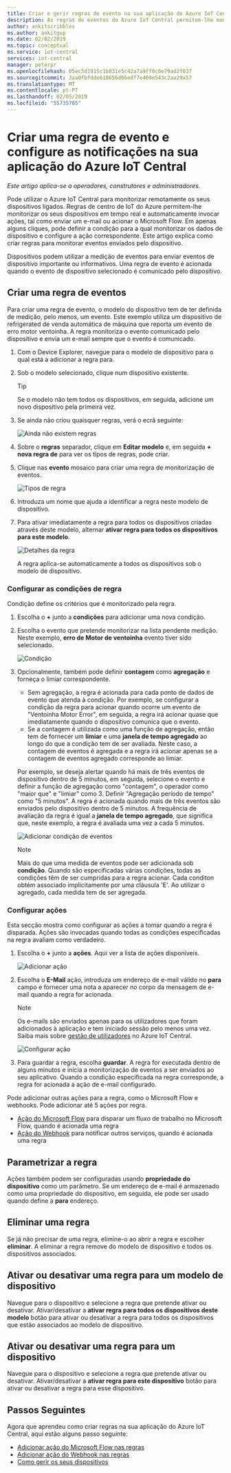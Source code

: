 ```yaml
---
title: Criar e gerir regras de evento na sua aplicação do Azure IoT Central | Documentos da Microsoft
description: As regras de eventos do Azure IoT Central permitem-lhe monitorizar os seus dispositivos em tempo real e invocar ações, tal como enviar um e-mail quando a regra for acionada automaticamente.
author: ankitscribbles
ms.author: ankitgup
ms.date: 02/02/2019
ms.topic: conceptual
ms.service: iot-central
services: iot-central
manager: peterpr
ms.openlocfilehash: 05ec5d1915c1b831e5c42a7a9ff0c0e79ad2f037
ms.sourcegitcommit: 3aa0fbfdde618656d66edf7e469e543c2aa29a57
ms.translationtype: MT
ms.contentlocale: pt-PT
ms.lasthandoff: 02/05/2019
ms.locfileid: "55735705"
---
```

# <a name="create-an-event-rule-and-set-up-notifications-in-your-azure-iot-central-application"></a>Criar uma regra de evento e configure as notificações na sua aplicação do Azure IoT Central

*Este artigo aplica-se a operadores, construtores e administradores.*

Pode utilizar o Azure IoT Central para monitorizar remotamente os seus dispositivos ligados. Regras de centro de IoT do Azure permitem-lhe monitorizar os seus dispositivos em tempo real e automaticamente invocar ações, tal como enviar um e-mail ou acionar o Microsoft Flow. Em apenas alguns cliques, pode definir a condição para a qual monitorizar os dados de dispositivo e configure a ação correspondente. Este artigo explica como criar regras para monitorar eventos enviados pelo dispositivo.

Dispositivos podem utilizar a medição de eventos para enviar eventos de dispositivo importante ou informativos. Uma regra de evento é acionada quando o evento de dispositivo selecionado é comunicado pelo dispositivo.

## <a name="create-an-event-rule"></a>Criar uma regra de eventos

Para criar uma regra de evento, o modelo do dispositivo tem de ter definida de medição, pelo menos, um evento. Este exemplo utiliza um dispositivo de refrigerated de venda automática de máquina que reporta um evento de erro motor ventoinha. A regra monitoriza o evento comunicado pelo dispositivo e envia um e-mail sempre que o evento é comunicado.

1. Com o Device Explorer, navegue para o modelo de dispositivo para o qual está a adicionar a regra para.

1. Sob o modelo selecionado, clique num dispositivo existente.

    >[!TIP] 
    >Se o modelo não tem todos os dispositivos, em seguida, adicione um novo dispositivo pela primeira vez.

1. Se ainda não criou quaisquer regras, verá o ecrã seguinte:

    ![Ainda não existem regras](media/howto-create-event-rules-experimental/Rules_Landing_Page.png)


1. Sobre o **regras** separador, clique em **Editar modelo** e, em seguida **+ nova regra de** para ver os tipos de regras, pode criar.


1. Clique nas **evento** mosaico para criar uma regra de monitorização de eventos.

    ![Tipos de regra](media/howto-create-event-rules-experimental/Rule_Types.png)

    
1. Introduza um nome que ajuda a identificar a regra neste modelo de dispositivo.

1. Para ativar imediatamente a regra para todos os dispositivos criadas através deste modelo, alternar **ativar regra para todos os dispositivos para este modelo**.

    ![Detalhes da regra](media/howto-create-event-rules-experimental/Rule_Detail.png)

    A regra aplica-se automaticamente a todos os dispositivos sob o modelo de dispositivo.

### <a name="configure-the-rule-conditions"></a>Configurar as condições de regra

Condição define os critérios que é monitorizado pela regra.

1. Escolha o **+** junto a **condições** para adicionar uma nova condição.

1. Escolha o evento que pretende monitorizar na lista pendente medição. Neste exemplo, **erro de Motor de ventoinha** evento tiver sido selecionado.

   ![Condição](media/howto-create-event-rules-experimental/Condition_Filled_Out.png)


1. Opcionalmente, também pode definir **contagem** como **agregação** e forneça o limiar correspondente.

    - Sem agregação, a regra é acionada para cada ponto de dados de evento que atenda à condição. Por exemplo, se configurar a condição da regra para acionar quando ocorre um evento de "Ventoinha Motor Error", em seguida, a regra irá acionar quase que imediatamente quando o dispositivo comunica que o evento.
    - Se a contagem é utilizada como uma função de agregação, então tem de fornecer um **limiar** e uma **janela de tempo agregado** ao longo do que a condição tem de ser avaliada. Neste caso, a contagem de eventos é agregada e a regra irá acionar apenas se a contagem de eventos agregado corresponde ao limiar.
 
    Por exemplo, se deseja alertar quando há mais de três eventos de dispositivo dentro de 5 minutos, em seguida, selecione o evento e definir a função de agregação como "contagem", o operador como "maior que" e "limiar" como 3. Definir "Agregação período de tempo" como "5 minutos". A regra é acionada quando mais de três eventos são enviados pelo dispositivo dentro de 5 minutos. A frequência de avaliação da regra é igual a **janela de tempo agregado**, que significa que, neste exemplo, a regra é avaliada uma vez a cada 5 minutos. 

    ![Adicionar condição de eventos](media/howto-create-event-rules-experimental/Aggregate_Condition_Filled_Out.png)

    >[!NOTE] 
    >Mais do que uma medida de eventos pode ser adicionada sob **condição**. Quando são especificadas várias condições, todas as condições têm de ser cumpridas para a regra acionar. Cada conditon obtém associado implicitamente por uma cláusula 'E'. Ao utilizar o agregado, cada medida tem de ser agregada.

### <a name="configure-actions"></a>Configurar ações

Esta secção mostra como configurar as ações a tomar quando a regra é disparada. Ações são invocadas quando todas as condições especificadas na regra avaliam como verdadeiro.

1. Escolha o **+** junto a **ações**. Aqui ver a lista de ações disponíveis.

    ![Adicionar ação](media/howto-create-event-rules-experimental/Add_Action.png)

1. Escolha o **E-Mail** ação, introduza um endereço de e-mail válido no **para** campo e fornecer uma nota a aparecer no corpo da mensagem de e-mail quando a regra for acionada.

    > [!NOTE]
    > Os e-mails são enviados apenas para os utilizadores que foram adicionados à aplicação e tem iniciado sessão pelo menos uma vez. Saiba mais sobre [gestão de utilizadores](howto-administer.md?toc=/azure/iot-central-experimental/toc.json&bc=/azure/iot-central-experimental/breadcrumb/toc.json) no Azure IoT Central.

   ![Configurar ação](media/howto-create-event-rules-experimental/Configure_Action.png)

1. Para guardar a regra, escolha **guardar**. A regra for executada dentro de alguns minutos e inicia a monitorização de eventos a ser enviados ao seu aplicativo. Quando a condição especificada na regra corresponde, a regra for acionada a ação de e-mail configurado.

Pode adicionar outras ações para a regra, como o Microsoft Flow e webhooks. Pode adicionar até 5 ações por regra.

- [Ação do Microsoft Flow](howto-add-microsoft-flow.md?toc=/azure/iot-central-experimental/toc.json&bc=/azure/iot-central-experimental/breadcrumb/toc.json) para disparar um fluxo de trabalho no Microsoft Flow, quando é acionada uma regra 
- [Ação do Webhook](howto-create-webhooks.md?toc=/azure/iot-central-experimental/toc.json&bc=/azure/iot-central-experimental/breadcrumb/toc.json) para notificar outros serviços, quando é acionada uma regra

## <a name="parameterize-the-rule"></a>Parametrizar a regra

Ações também podem ser configuradas usando **propriedade do dispositivo** como um parâmetro. Se um endereço de e-mail é armazenado como uma propriedade do dispositivo, em seguida, ele pode ser usado quando define a **para** endereço.

## <a name="delete-a-rule"></a>Eliminar uma regra

Se já não precisar de uma regra, elimine-o ao abrir a regra e escolher **eliminar**. A eliminar a regra remove do modelo de dispositivo e todos os dispositivos associados.

## <a name="enable-or-disable-a-rule-for-a-device-template"></a>Ativar ou desativar uma regra para um modelo de dispositivo

Navegue para o dispositivo e selecione a regra que pretende ativar ou desativar. Ativar/desativar a **ativar regra para todos os dispositivos deste modelo** botão para ativar ou desativar a regra para todos os dispositivos que estão associados ao modelo de dispositivo.

## <a name="enable-or-disable-a-rule-for-a-device"></a>Ativar ou desativar uma regra para um dispositivo

Navegue para o dispositivo e selecione a regra que pretende ativar ou desativar. Ativar/desativar a **ativar regra para este dispositivo** botão para ativar ou desativar a regra para esse dispositivo.

## <a name="next-steps"></a>Passos Seguintes

Agora que aprendeu como criar regras na sua aplicação do Azure IoT Central, aqui estão alguns passo seguinte:

- [Adicionar ação do Microsoft Flow nas regras](howto-add-microsoft-flow.md?toc=/azure/iot-central-experimental/toc.json&bc=/azure/iot-central-experimental/breadcrumb/toc.json)
- [Adicionar ação do Webhook nas regras](howto-create-webhooks.md?toc=/azure/iot-central-experimental/toc.json&bc=/azure/iot-central-experimental/breadcrumb/toc.json)
- [Como gerir os seus dispositivos](howto-manage-devices.md?toc=/azure/iot-central-experimental/toc.json&bc=/azure/iot-central-experimental/breadcrumb/toc.json)
